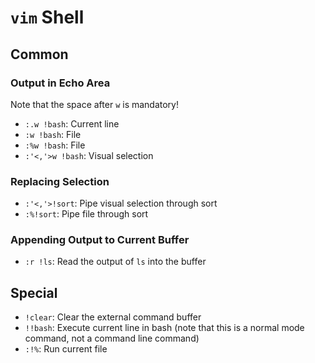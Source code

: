 # `vim` Shell

## Common

### Output in Echo Area

Note that the space after `w` is mandatory!

- `:.w !bash`: Current line
- `:w !bash`: File
- `:%w !bash`: File
- `:'<,'>w !bash`: Visual selection

### Replacing Selection

- `:'<,'>!sort`: Pipe visual selection through sort
- `:%!sort`: Pipe file through sort

### Appending Output to Current Buffer

- `:r !ls`: Read the output of `ls` into the buffer

## Special

- `!clear`: Clear the external command buffer
- `!!bash`: Execute current line in bash (note that this is a normal mode command, not a command line command)
- `:!%`: Run current file
